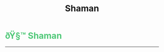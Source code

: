 ﻿---
lang: en-US
title: Shaman
prev:
next:
---

# <font color="#50c878">ðŸ§™ <b>Shaman</b></font> <Badge text="Benign" type="tip" vertical="middle"/>
---


